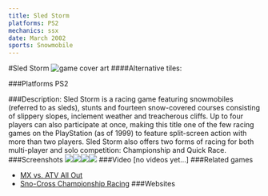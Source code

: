 ```yaml
---
title: Sled Storm
platforms: PS2
mechanics: ssx
date: March 2002
sports: Snowmobile
---
```

#Sled Storm
![game cover art](//images.igdb.com/igdb/image/upload/t_cover_big/fgyum8r4sy9qugcnwqrj.jpg "Logo Title Text 1")
####Alternative tiles:

###Platforms
PS2

###Description:
Sled Storm is a racing game featuring snowmobiles (referred to as sleds), stunts and fourteen snow-covered courses consisting of slippery slopes, inclement weather and treacherous cliffs. Up to four players can also participate at once, making this title one of the few racing games on the PlayStation (as of 1999) to feature split-screen action with more than two players. Sled Storm also offers two forms of racing for both multi-player and solo competition: Championship and Quick Race.
###Screenshots
<a target="_blank" href="//images.igdb.com/igdb/image/upload/t_cover_big/fgr6o3ccobwpfog1umn7.jpg"><img src="//images.igdb.com/igdb/image/upload/t_thumb/fgr6o3ccobwpfog1umn7.jpg"/></a><a target="_blank" href="//images.igdb.com/igdb/image/upload/t_cover_big/j8drjcsohfdnca73yqdv.jpg"><img src="//images.igdb.com/igdb/image/upload/t_thumb/j8drjcsohfdnca73yqdv.jpg"/></a><a target="_blank" href="//images.igdb.com/igdb/image/upload/t_cover_big/di8wdyjekw3crxqvi5yj.jpg"><img src="//images.igdb.com/igdb/image/upload/t_thumb/di8wdyjekw3crxqvi5yj.jpg"/></a><a target="_blank" href="//images.igdb.com/igdb/image/upload/t_cover_big/hz0gn0bgdv5u4o8uadz9.jpg"><img src="//images.igdb.com/igdb/image/upload/t_thumb/hz0gn0bgdv5u4o8uadz9.jpg"/></a>
###Video
[no videos yet...]
###Related games
* [MX vs. ATV All Out](/games/mx-vs-atv-all-out-67625/)
* [Sno-Cross Championship Racing](/games/sno-cross-championship-racing-45839/)
###Websites

